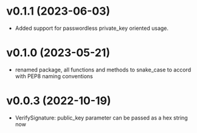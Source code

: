 # v0.1.1 (2023-06-03)
- Added support for passwordless private_key oriented usage.

# v0.1.0 (2023-05-21)
- renamed package, all functions and methods to snake_case to accord with PEP8 naming conventions
# v0.0.3 (2022-10-19)
- VerifySignature: public_key parameter can be passed as a hex string now